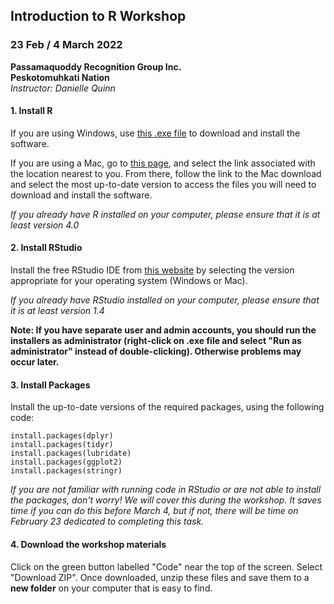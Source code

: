 ## Introduction to R Workshop  
### 23 Feb / 4 March 2022  

**Passamaquoddy Recognition Group Inc.**  
**Peskotomuhkati Nation**  
*Instructor: Danielle Quinn*

#### 1. Install R  

If you are using Windows, use [this .exe file](https://cran.r-project.org/bin/windows/base/release.htm) to download and install the software.  

If you are using a Mac, go to [this page](https://cran.r-project.org/mirrors.html), and select the link associated with the location nearest to you. From there, follow the link to the Mac download and select the most up-to-date version to access the files you will need to download and install the software.  

*If you already have R installed on your computer, please ensure that it is at least version 4.0*

#### 2. Install RStudio  

Install the free RStudio IDE from [this website](https://www.rstudio.com/products/rstudio/download/#download) by selecting the version appropriate for your operating system (Windows or Mac).  

*If you already have RStudio installed on your computer, please ensure that it is at least version 1.4*

**Note: If you have separate user and admin accounts, you should run the installers as administrator (right-click on .exe file and select "Run as administrator" instead of double-clicking). Otherwise problems may occur later.**

#### 3. Install Packages  

Install the up-to-date versions of the required packages, using the following code:  

`install.packages(dplyr)`  
`install.packages(tidyr)`  
`install.packages(lubridate)`  
`install.packages(ggplot2)`  
`install.packages(stringr)`    

*If you are not familiar with running code in RStudio or are not able to install the packages, don't worry! We will cover this during the workshop. It saves time if you can do this before March 4, but if not, there will be time on February 23 dedicated to completing this task.*


#### 4. Download the workshop materials

Click on the green button labelled "Code" near the top of the screen. Select "Download ZIP". Once downloaded, unzip these files and save them to a **new folder** on your computer that is easy to find.

